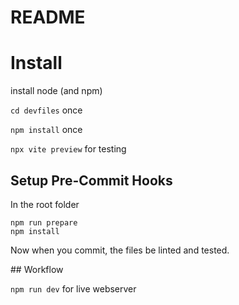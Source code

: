# README

# Install

install node (and npm)

`cd devfiles` once

`npm install` once

`npx vite preview` for testing

## Setup Pre-Commit Hooks

In the root folder
```
npm run prepare
npm install
```
Now when you commit, the files be linted and tested.

## Workflow

`npm run dev` for live webserver
